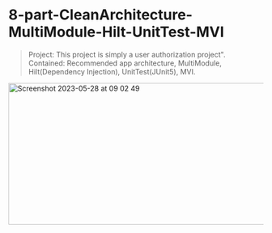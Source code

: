 # 8-part-CleanArchitecture-MultiModule-Hilt-UnitTest-MVI
> Project: This project is simply a user authorization project". Contained: Recommended app architecture, MultiModule, Hilt(Dependency Injection), UnitTest(JUnit5), MVI.

<img width="720" height = "280" alt="Screenshot 2023-05-28 at 09 02 49" src="https://github.com/DostonbekMaxmanazarov/8-part-CleanArchitecture-MultiModule-Hilt-UnitTest-MVI/assets/77477995/50ecb893-a32d-4b2f-8747-61d58eb8da6a">
